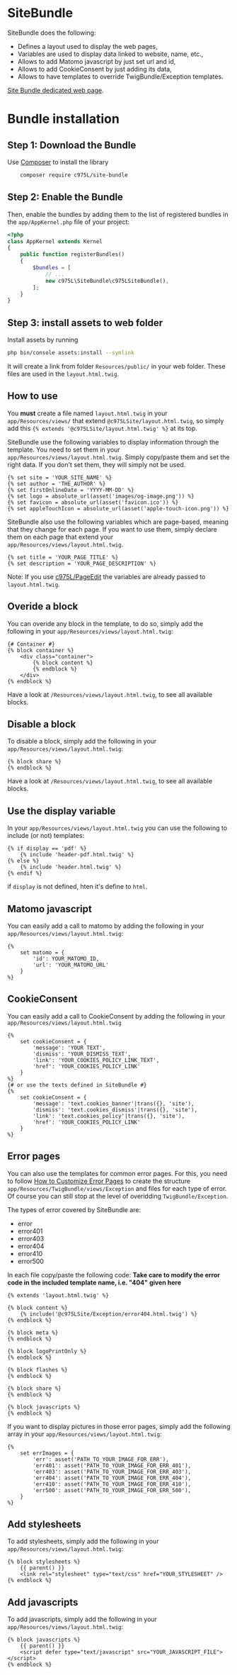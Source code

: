 SiteBundle
==========

SiteBundle does the following:
- Defines a layout used to display the web pages,
- Variables are used to display data linked to website, name, etc.,
- Allows to add Matomo javascript by just set url and id,
- Allows to add CookieConsent by just adding its data,
- Allows to have templates to override TwigBundle/Exception templates.

[Site Bundle dedicated web page](https://975l.com/en/pages/site-bundle).

Bundle installation
===================

Step 1: Download the Bundle
---------------------------
Use [Composer](https://getcomposer.org) to install the library
```bash
    composer require c975L/site-bundle
```

Step 2: Enable the Bundle
-------------------------
Then, enable the bundles by adding them to the list of registered bundles in the `app/AppKernel.php` file of your project:

```php
<?php
class AppKernel extends Kernel
{
    public function registerBundles()
    {
        $bundles = [
            // ...
            new c975L\SiteBundle\c975LSiteBundle(),
        ];
    }
}
```

Step 3: install assets to web folder
------------------------------------
Install assets by running
```bash
php bin/console assets:install --symlink
```
It will create a link from folder `Resources/public/` in your web folder. These files are used in the `layout.html.twig`.

How to use
----------
You **must** create a file named `layout.html.twig` in your `app/Resources/views/` that extend `@c975LSite/layout.html.twig`, so simply add this `{% extends '@c975LSite/layout.html.twig' %}` at its top.

SiteBundle use the following variables to display information through the template.
You need to set them in your `app/Resources/views/layout.html.twig`. Simply copy/paste them and set the right data. If you don't set them, they will simply not be used.
```twig
{% set site = 'YOUR_SITE_NAME' %}
{% set author = 'THE_AUTHOR' %}
{% set firstOnlineDate = 'YYYY-MM-DD' %}
{% set logo = absolute_url(asset('images/og-image.png')) %}
{% set favicon = absolute_url(asset('favicon.ico')) %}
{% set appleTouchIcon = absolute_url(asset('apple-touch-icon.png')) %}
```

SiteBundle also use the following variables which are page-based, meaning that they change for each page. If you want to use them, simply declare them on each page that extend your `app/Resources/views/layout.html.twig`.
```twig
{% set title = 'YOUR_PAGE_TITLE' %}
{% set description = 'YOUR_PAGE_DESCRIPTION' %}
```
Note: If you use [c975L/PageEdit](https://github.com/975L/PageEditBundle) the variables are already passed to `layout.html.twig`.

Overide a block
---------------

You can overide any block in the template, to do so, simply add the following in your `app/Resources/views/layout.html.twig`:
```twig
{# Container #}
{% block container %}
    <div class="container">
        {% block content %}
        {% endblock %}
    </div>
{% endblock %}
```
Have a look at `/Resources/views/layout.html.twig`, to see all available blocks.

Disable a block
---------------
To disable a block, simply add the following in your `app/Resources/views/layout.html.twig`:
```twig
{% block share %}
{% endblock %}
```
Have a look at `/Resources/views/layout.html.twig`, to see all available blocks.

Use the display variable
------------------------
In your `app/Resources/views/layout.html.twig` you can use the following to include (or not) templates:
```twig
{% if display == 'pdf' %}
    {% include 'header-pdf.html.twig' %}
{% else %}
    {% include 'header.html.twig' %}
{% endif %}
```
if `display` is not defined, hten it's define to `html`.

Matomo javascript
-----------------
You can easily add a call to matomo by adding the following in your `app/Resources/views/layout.html.twig`:
```twig
{%
    set matomo = {
        'id': YOUR_MATOMO_ID,
        'url': 'YOUR_MATOMO_URL'
    }
%}
```

CookieConsent
-------------
You can easily add a call to CookieConsent by adding the following in your `app/Resources/views/layout.html.twig`
```twig
{%
    set cookieConsent = {
        'message': 'YOUR TEXT',
        'dismiss': 'YOUR_DISMISS_TEXT',
        'link': 'YOUR_COOKIES_POLICY_LINK_TEXT',
        'href': 'YOUR_COOKIES_POLICY_LINK'
    }
%}
{# or use the texts defined in SiteBundle #}
{%
    set cookieConsent = {
        'message': 'text.cookies_banner'|trans({}, 'site'),
        'dismiss': 'text.cookies_dismiss'|trans({}, 'site'),
        'link': 'text.cookies_policy'|trans({}, 'site'),
        'href': 'YOUR_COOKIES_POLICY_LINK'
    }
%}
```

Error pages
-----------
You can also use the templates for common error pages. For this, you need to follow [How to Customize Error Pages](http://symfony.com/doc/current/controller/error_pages.html) to create the structure `app/Resources/TwigBundle/views/Exception` and files for each type of error. Of course you can still stop at the level of overidding `TwigBundle/Exception`.

The types of error covered by SiteBundle are:
- error
- error401
- error403
- error404
- error410
- error500

In each file copy/paste the following code:
**Take care to modify the error code in the included template name, i.e. "404" given here**

```twig
{% extends 'layout.html.twig' %}

{% block content %}
    {% include('@c975LSite/Exception/error404.html.twig') %}
{% endblock %}

{% block meta %}
{% endblock %}

{% block logoPrintOnly %}
{% endblock %}

{% block flashes %}
{% endblock %}

{% block share %}
{% endblock %}

{% block javascripts %}
{% endblock %}
```

If you want to display pictures in those error pages, simply add the following array in your `app/Resources/views/layout.html.twig`:
```twig
{%
    set errImages = {
        'err': asset('PATH_TO_YOUR_IMAGE_FOR_ERR'),
        'err401': asset('PATH_TO_YOUR_IMAGE_FOR_ERR_401'),
        'err403': asset('PATH_TO_YOUR_IMAGE_FOR_ERR_403'),
        'err404': asset('PATH_TO_YOUR_IMAGE_FOR_ERR_404'),
        'err410': asset('PATH_TO_YOUR_IMAGE_FOR_ERR_410'),
        'err500': asset('PATH_TO_YOUR_IMAGE_FOR_ERR_500'),
    }
%}
```

Add stylesheets
---------------
To add stylesheets, simply add the following  in your `app/Resources/views/layout.html.twig`:
```twig
{% block stylesheets %}
    {{ parent() }}
    <link rel="stylesheet" type="text/css" href="YOUR_STYLESHEET" />
{% endblock %}
```

Add javascripts
---------------
To add javascripts, simply add the following  in your `app/Resources/views/layout.html.twig`:
```twig
{% block javascripts %}
    {{ parent() }}
    <script defer type="text/javascript" src="YOUR_JAVASCRIPT_FILE"></script>
{% endblock %}
```
